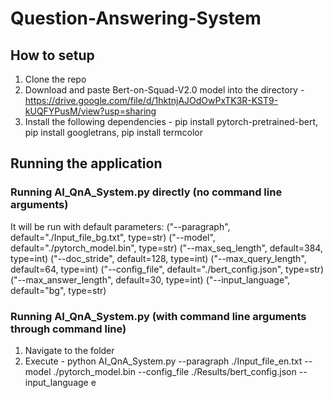 # Question-Answering-System

## How to setup

1. Clone the repo
2. Download and paste Bert-on-Squad-V2.0 model into the directory - https://drive.google.com/file/d/1hktnjAJOdOwPxTK3R-KST9-kUQFYPusM/view?usp=sharing
3. Install the following dependencies - pip install pytorch-pretrained-bert, pip install googletrans, pip install termcolor

## Running the application

### Running AI_QnA_System.py directly (no command line arguments)
It will be run with default parameters:
    ("--paragraph", default="./Input_file_bg.txt", type=str)
    ("--model", default="./pytorch_model.bin", type=str)
    ("--max_seq_length", default=384, type=int)
    ("--doc_stride", default=128, type=int)
    ("--max_query_length", default=64, type=int)
    ("--config_file", default="./bert_config.json", type=str)
    ("--max_answer_length", default=30, type=int)
    ("--input_language", default="bg", type=str)
    
### Running AI_QnA_System.py (with command line arguments through command line)
1. Navigate to the folder
2. Execute - python AI_QnA_System.py --paragraph ./Input_file_en.txt --model ./pytorch_model.bin --config_file ./Results/bert_config.json --input_language e


